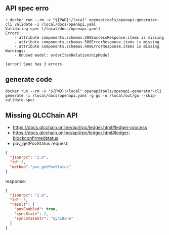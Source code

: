 
## API spec erro
```
➜ docker run --rm -v "${PWD}:/local" openapitools/openapi-generator-cli validate -i /local/docs/openapi.yaml
Validating spec (/local/docs/openapi.yaml)
Errors:
	- attribute components.schemas.200SuccessResponse.items is missing
	- attribute components.schemas.500ErrorResponse.items is missing
	- attribute components.schemas.400ErrorResponse.items is missing
Warnings:
	- Unused model: orderItemRelationshipModel

[error] Spec has 3 errors.

```

## generate code 
```
docker run --rm -v "${PWD}:/local" openapitools/openapi-generator-cli generate -i /local/docs/openapi.yaml -g go -o /local/out/go --skip-validate-spec
```

## Missing QLCChain API

- https://docs.qlcchain.online/api/rpc/ledger.html#ledger-process
- https://docs.qlcchain.online/api/rpc/ledger.html#ledger-blockconfirmedstatus
- pov_getPovStatus
request:
```json
{
  "jsonrpc": "2.0",
  "id":3,
  "method":"pov_getPovStatus"
}
```
response:
```json
{
  "jsonrpc": "2.0",
  "id": 3,
  "result": {
    "povEnabled": true,
    "syncState": 2,
    "syncStateStr": "SyncDone"
  }
}
```
